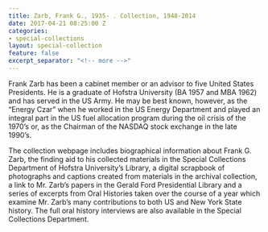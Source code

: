 ```yaml
---
title: Zarb, Frank G., 1935- . Collection, 1948-2014
date: 2017-04-21 08:25:00 Z
categories:
- special-collections
layout: special-collection
feature: false
excerpt_separator: "<!-- more -->"
---
```


Frank Zarb has been a cabinet member or an advisor to five United States Presidents. He is a graduate of Hofstra University (BA 1957 and MBA 1962) and has served in the US Army. He may be best known, however, as the “Energy Czar” when he worked in the US Energy Department and played an integral part in the US fuel allocation program during the oil crisis of the 1970’s or, as the Chairman of the NASDAQ stock exchange in the late 1990’s.
<!-- more -->

The collection webpage includes biographical information about Frank G. Zarb, the finding aid to his collected materials in the Special Collections Department of Hofstra University’s Library, a digital scrapbook of photographs and captions created from materials in the archival collection, a link to Mr. Zarb’s papers in the Gerald Ford Presidential Library and a series of excerpts from Oral Histories taken over the course of a year which examine Mr. Zarb’s many contributions to both US and New York State history. The full oral history interviews are also available in the Special Collections Department.
<!-- more -->
